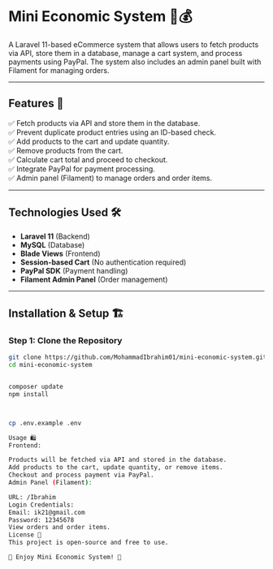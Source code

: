 # Mini Economic System 🛒💰

A Laravel 11-based eCommerce system that allows users to fetch products via API, store them in a database, manage a cart system, and process payments using PayPal. The system also includes an admin panel built with Filament for managing orders.

---

## **Features 🚀**
✅ Fetch products via API and store them in the database.  
✅ Prevent duplicate product entries using an ID-based check.  
✅ Add products to the cart and update quantity.  
✅ Remove products from the cart.  
✅ Calculate cart total and proceed to checkout.  
✅ Integrate PayPal for payment processing.  
✅ Admin panel (Filament) to manage orders and order items.  

---

## **Technologies Used 🛠️**
- **Laravel 11** (Backend)
- **MySQL** (Database)
- **Blade Views** (Frontend)
- **Session-based Cart** (No authentication required)
- **PayPal SDK** (Payment handling)
- **Filament Admin Panel** (Order management)

---

## **Installation & Setup 🏗️**

### **Step 1: Clone the Repository**
```bash
git clone https://github.com/MohammadIbrahim01/mini-economic-system.git
cd mini-economic-system


composer update
npm install



cp .env.example .env

Usage 🛍️
Frontend:

Products will be fetched via API and stored in the database.
Add products to the cart, update quantity, or remove items.
Checkout and process payment via PayPal.
Admin Panel (Filament):

URL: /Ibrahim
Login Credentials:
Email: ik21@gmail.com
Password: 12345678
View orders and order items.
License 📜
This project is open-source and free to use.

🎯 Enjoy Mini Economic System! 🚀